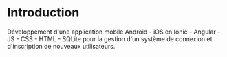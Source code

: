 # Introduction

Développement d'une application mobile Android - iOS en Ionic - Angular - JS - CSS - HTML - SQLite
pour la gestion d'un système de connexion et d'inscription de nouveaux utilisateurs.
